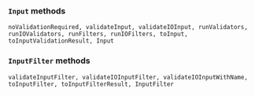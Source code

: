 ### `Input` methods
 ```
noValidationRequired, validateInput, validateIOInput, runValidators,
runIOValidators, runFilters, runIOFilters, toInput,
toInputValidationResult, Input
```
### `InputFilter` methods
 ```
validateInputFilter, validateIOInputFilter, validateIOInputWithName,
toInputFilter, toInputFilterResult, InputFilter
```
